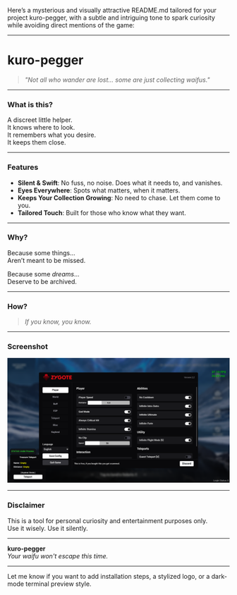 Here’s a mysterious and visually attractive README.md tailored for your project kuro-pegger, with a subtle and intriguing tone to spark curiosity while avoiding direct mentions of the game:


---

# kuro-pegger

> *"Not all who wander are lost... some are just collecting waifus."*

---

### What is this?

A discreet little helper.  
It knows where to look.  
It remembers what you desire.  
It keeps them close.

---

### Features

- **Silent & Swift**: No fuss, no noise. Does what it needs to, and vanishes.
- **Eyes Everywhere**: Spots what matters, when it matters.
- **Keeps Your Collection Growing**: No need to chase. Let them come to you.
- **Tailored Touch**: Built for those who know what they want.

---

### Why?

Because some things…  
Aren’t meant to be missed.

Because some *dreams*...  
Deserve to be archived.

---

### How?

> *If you know, you know.*

---

### Screenshot

![kuro-pegger in action](https://raw.githubusercontent.com/SphinX2k6/kuro-pegger/refs/heads/main/image-1.png)

---

### Disclaimer

This is a tool for personal curiosity and entertainment purposes only.  
Use it wisely. Use it silently.

---

**kuro-pegger**  
*Your waifu won't escape this time.*


---

Let me know if you want to add installation steps, a stylized logo, or a dark-mode terminal preview style.

